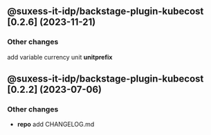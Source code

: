 
## @suxess-it-idp/backstage-plugin-kubecost [0.2.6] (2023-11-21)

### Other changes

add variable currency unit **unitprefix**

## @suxess-it-idp/backstage-plugin-kubecost [0.2.2] (2023-07-06)

### Other changes

* **repo** add CHANGELOG.md

